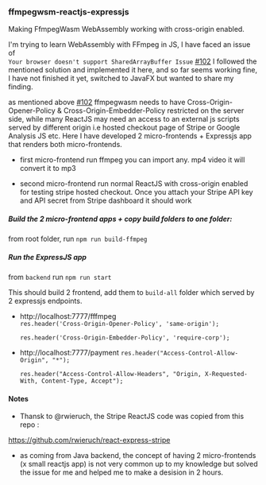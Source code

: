 ### ffmpegwsm-reactjs-expressjs

Making FfmpegWasm WebAssembly working with cross-origin enabled.

I'm trying to learn WebAssembly with FFmpeg in JS,  I have faced an issue of  
`Your browser doesn't support SharedArrayBuffer Issue` [#102](https://github.com/ffmpegwasm/ffmpeg.wasm/issues/102 "#102")
I followed the mentioned solution and implemented it here, and  so far seems working fine,  I have not finished it yet,
switched to JavaFX but wanted to share my finding.


as mentioned above  [#102](https://github.com/ffmpegwasm/ffmpeg.wasm/issues/102 "#102") 
ffmpegwasm needs to have Cross-Origin-Opener-Policy &amp; Cross-Origin-Embedder-Policy restricted on the server side, 
while many ReactJS may need an access to an external js scripts served by different origin i.e hosted checkout page of Stripe  or Google Analysis JS etc.
Here I have developed 2 micro-frontends  + Expressjs app that renders both micro-frontends.

* first micro-frontend run ffmpeg 
you can import any. mp4 video it will convert it to mp3

* second micro-frontend run normal ReactJS with cross-origin enabled for testing  stripe hosted checkout.
Once you attach your Stripe API key and API secret from Stripe dashboard it should work 

##### Build the 2 micro-frontend apps + copy build folders to one folder: 
from root folder, run `npm run build-ffmpeg`
##### Run the ExpressJS app 
from `backend`  run `npm run start` 

This should build 2 frontend, add them to `build-all` folder which served by 2 expressjs endpoints.


* http://localhost:7777/fffmpeg  
  `res.header('Cross-Origin-Opener-Policy', 'same-origin');`
  
  `res.header('Cross-Origin-Embedder-Policy', 'require-corp'); `
  
* http://localhost:7777/payment
  `res.header("Access-Control-Allow-Origin", "*");`
  
  `res.header("Access-Control-Allow-Headers", "Origin, X-Requested-With, Content-Type, Accept");`
  

#### Notes
* Thansk to  @rwieruch, the Stripe ReactJS code was copied from this repo  :

https://github.com/rwieruch/react-express-stripe

* as coming from Java backend, the concept of having 2 micro-frontends 
(x small reactjs app) is not very common up to my knowledge but solved the issue for me and helped me to make a desision in 2 hours.
